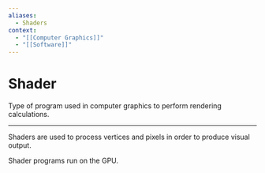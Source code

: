 ```yaml
---
aliases:
  - Shaders
context:
  - "[[Computer Graphics]]"
  - "[[Software]]"
---
```


# Shader

Type of program used in computer graphics to perform rendering calculations.

---

Shaders are used to process vertices and pixels in order to produce visual output.

Shader programs run on the GPU.
